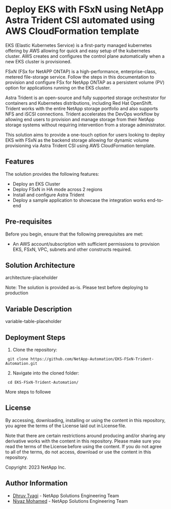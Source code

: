 # Deploy EKS with FSxN using NetApp Astra Trident CSI automated using AWS CloudFormation template

EKS (Elastic Kubernetes Service) is a first-party managed kubernetes offering by AWS allowing for quick and easy setup of the kubernetes cluster. AWS creates and configures the control plane automatically when a new EKS cluster is provisioned.

FSxN (FSx for NetAPP ONTAP) is a high-performance, enterprise-class, metered file-storage service. Follow the steps in this documentation to provision and configure FSx for NetApp ONTAP as a persistent volume (PV) option for applications running on the EKS cluster.

Astra Trident is an open-source and fully supported storage orchestrator for containers and Kubernetes distributions, including Red Hat OpenShift. Trident works with the entire NetApp storage portfolio and also supports NFS and iSCSI connections. Trident accelerates the DevOps workflow by allowing end users to provision and manage storage from their NetApp storage systems without requiring intervention from a storage administrator.

This solution aims to provide a one-touch option for users looking to deploy EKS with FSxN as the backend storage allowing for dynamic volume provisioning via Astra Trident CSI using AWS CloudFormation template. 

## Features
The solution provides the following features:

* Deploy an EKS Cluster
* Deploy FSxN in HA mode across 2 regions
* Install and configure Astra Trident
* Deploy a sample application to showcase the integration works end-to-end

## Pre-requisites
Before you begin, ensure that the following prerequisites are met: 

* An AWS account/subscription with sufficient permissions to provision EKS, FSxN, VPC, subnets and other constructs required.

## Solution Architecture

architecture-placeholder

Note: The solution is provided as-is. Please test before deploying to production

## Variable Description

variable-table-placeholder

## Deployment Steps

1. Clone the repository:

``` git clone https://github.com/NetApp-Automation/EKS-FSxN-Trident-Automation.git```

2. Navigate into the cloned folder:

``` cd EKS-FSxN-Trident-Automation/```

More steps to followe


## License
By accessing, downloading, installing or using the content in this repository, you agree the terms of the License laid out in License file.

Note that there are certain restrictions around producing and/or sharing any derivative works with the content in this repository. Please make sure you read the terms of the License before using the content. If you do not agree to all of the terms, do not access, download or use the content in this repository.

Copyright: 2023 NetApp Inc.

## Author Information

- [Dhruv Tyagi](mailto:dhruv.tyagi@netapp.com) - NetApp Solutions Engineering Team
- [Niyaz Mohamed](mailto:niyaz.mohamed@netapp.com) - NetApp Solutions Engineering Team